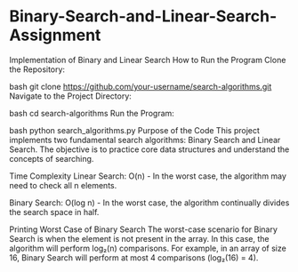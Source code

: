 # Binary-Search-and-Linear-Search-Assignment
Implementation of Binary and Linear Search
How to Run the Program
Clone the Repository:

bash
git clone https://github.com/your-username/search-algorithms.git
Navigate to the Project Directory:

bash
cd search-algorithms
Run the Program:

bash
python search_algorithms.py
Purpose of the Code
This project implements two fundamental search algorithms: Binary Search and Linear Search. The objective is to practice core data structures and understand the concepts of searching.

Time Complexity
Linear Search: O(n) - In the worst case, the algorithm may need to check all n elements.

Binary Search: O(log n) - In the worst case, the algorithm continually divides the search space in half.

Printing Worst Case of Binary Search
The worst-case scenario for Binary Search is when the element is not present in the array. In this case, the algorithm will perform log₂(n) comparisons. For example, in an array of size 16, Binary Search will perform at most 4 comparisons (log₂(16) = 4).
